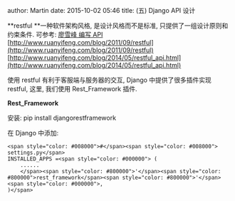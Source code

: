 author: Martin
date: 2015-10-02 05:46
title: (五) Django API 设计

**restful
**一种软件架构风格, 是设计风格而不是标准, 只提供了一组设计原则和约束条件.
可参考:
[廖雪峰 编写 API](http://www.liaoxuefeng.com/wiki/001374738125095c955c1e6d8bb493182103fac9270762a000/001402402473485d8c205b735ee4e698f90769960fcec4b000)
[http://www.ruanyifeng.com/blog/2011/09/restful](http://www.ruanyifeng.com/blog/2011/09/restful)
[http://www.ruanyifeng.com/blog/2014/05/restful_api.html](http://www.ruanyifeng.com/blog/2014/05/restful_api.html)

使用 restful 有利于客服端与服务器的交互, Django 中提供了很多插件实现 restful, 这里, 我们使用 Rest_Framework 插件.

**Rest_Framework**

安装: pip install djangorestframework

在 Django 中添加:


    <span style="color: #008000">#</span><span style="color: #008000"> settings.py</span>
    INSTALLED_APPS =<span style="color: #000000"> (
        ......
        </span><span style="color: #800000">'</span><span style="color: #800000">rest_framework</span><span style="color: #800000">'</span><span style="color: #000000">,
    )</span>
